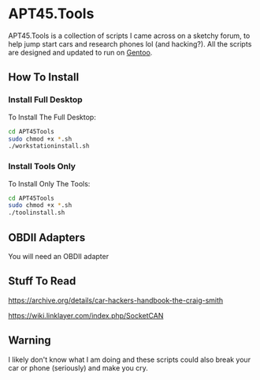 # APT45.Tools

APT45.Tools is a collection of scripts I came across on a sketchy forum, to help jump start cars and research phones lol (and hacking?). All the scripts are designed and updated to run on [Gentoo](https://gentoo.org).

## How To Install

### Install Full Desktop

To Install The Full Desktop:

```bash
cd APT45Tools
sudo chmod +x *.sh
./workstationinstall.sh
```

### Install Tools Only

To Install Only The Tools:

```bash
cd APT45Tools
sudo chmod +x *.sh
./toolinstall.sh
```

## OBDII Adapters

You will need an OBDII adapter


## Stuff To Read

https://archive.org/details/car-hackers-handbook-the-craig-smith

https://wiki.linklayer.com/index.php/SocketCAN 


## Warning

I likely don't know what I am doing and these scripts could also break your car or phone (seriously) and make you cry.
